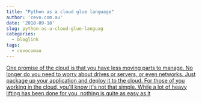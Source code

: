 ```yaml
---
title: "Python as a cloud glue language"
author: 'cevo.com.au'
date: '2018-09-18'
slug: python-as-a-cloud-glue-languag
categories:
  - bloglink
tags:
  - cevocomau
---
```


[One promise of the cloud is that you have less moving parts to manage. No longer do you need to worry about drives or servers, or even networks. Just package up your application and deploy it to the cloud. For those of you working in the cloud, you'll know it's not that simple. While a lot of heavy lifting has been done for you, nothing is quite as easy as it<i class="fas fa-external-link-alt"></i>](https://cevo.com.au/post/2018-09-18-python-as-a-cloud-glue-language/)


